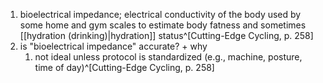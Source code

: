 1. bioelectrical impedance; electrical conductivity of the body used by some home and gym scales to estimate body fatness and sometimes [[hydration (drinking)|hydration]] status^[Cutting-Edge Cycling, p. 258]
2. is "bioelectrical impedance" accurate? + why
	1. not ideal unless protocol is standardized (e.g., machine, posture, time of day)^[Cutting-Edge Cycling, p. 258]